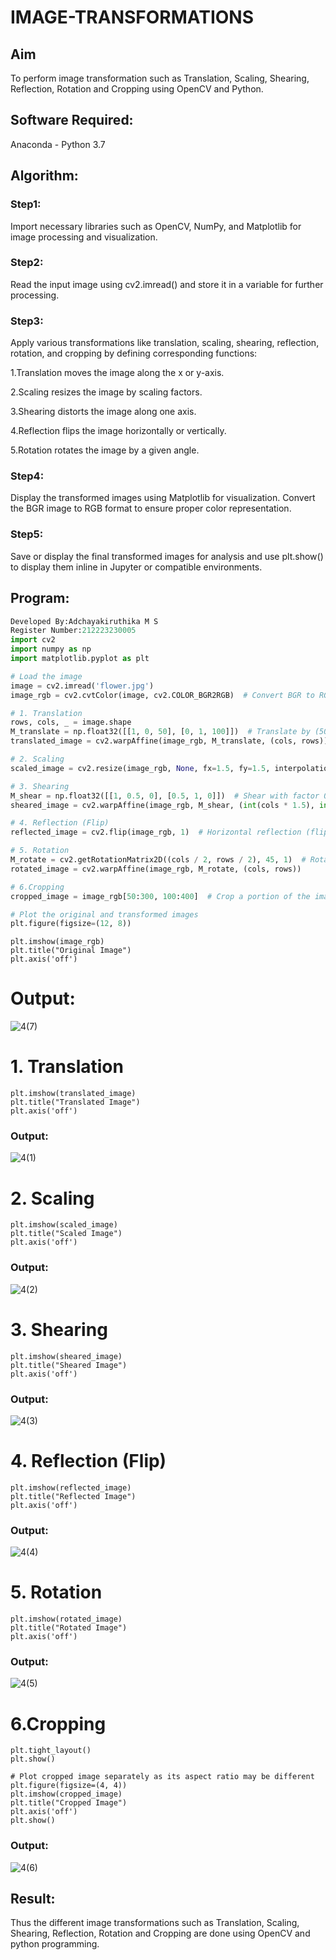 # IMAGE-TRANSFORMATIONS

## Aim
To perform image transformation such as Translation, Scaling, Shearing, Reflection, Rotation and Cropping using OpenCV and Python.

## Software Required:
Anaconda - Python 3.7

## Algorithm:
### Step1:
Import necessary libraries such as OpenCV, NumPy, and Matplotlib for image processing and visualization.

### Step2:
Read the input image using cv2.imread() and store it in a variable for further processing.

### Step3:
Apply various transformations like translation, scaling, shearing, reflection, rotation, and cropping by defining corresponding functions:

1.Translation moves the image along the x or y-axis.

2.Scaling resizes the image by scaling factors.

3.Shearing distorts the image along one axis.

4.Reflection flips the image horizontally or vertically.

5.Rotation rotates the image by a given angle.

### Step4:
Display the transformed images using Matplotlib for visualization. Convert the BGR image to RGB format to ensure proper color representation.

### Step5:
Save or display the final transformed images for analysis and use plt.show() to display them inline in Jupyter or compatible environments.

## Program:
```python
Developed By:Adchayakiruthika M S
Register Number:212223230005
import cv2
import numpy as np
import matplotlib.pyplot as plt

# Load the image
image = cv2.imread('flower.jpg')
image_rgb = cv2.cvtColor(image, cv2.COLOR_BGR2RGB)  # Convert BGR to RGB for Matplotlib

# 1. Translation
rows, cols, _ = image.shape
M_translate = np.float32([[1, 0, 50], [0, 1, 100]])  # Translate by (50, 100) pixels
translated_image = cv2.warpAffine(image_rgb, M_translate, (cols, rows))

# 2. Scaling
scaled_image = cv2.resize(image_rgb, None, fx=1.5, fy=1.5, interpolation=cv2.INTER_LINEAR)  # Scale by 1.5x

# 3. Shearing
M_shear = np.float32([[1, 0.5, 0], [0.5, 1, 0]])  # Shear with factor 0.5
sheared_image = cv2.warpAffine(image_rgb, M_shear, (int(cols * 1.5), int(rows * 1.5)))

# 4. Reflection (Flip)
reflected_image = cv2.flip(image_rgb, 1)  # Horizontal reflection (flip along y-axis)

# 5. Rotation
M_rotate = cv2.getRotationMatrix2D((cols / 2, rows / 2), 45, 1)  # Rotate by 45 degrees
rotated_image = cv2.warpAffine(image_rgb, M_rotate, (cols, rows))

# 6.Cropping
cropped_image = image_rgb[50:300, 100:400]  # Crop a portion of the image

# Plot the original and transformed images
plt.figure(figsize=(12, 8))
```
```
plt.imshow(image_rgb)
plt.title("Original Image")
plt.axis('off')
```
# Output:
![4(7)](https://github.com/user-attachments/assets/d43d12b1-f6c1-4539-9e3b-2a0b4803560e)
# 1. Translation
```
plt.imshow(translated_image)
plt.title("Translated Image")
plt.axis('off')
```
### Output:
![4(1)](https://github.com/user-attachments/assets/8950440f-6641-45ef-8795-311b16c96ade)
# 2. Scaling
```
plt.imshow(scaled_image)
plt.title("Scaled Image")
plt.axis('off')
```
### Output:
![4(2)](https://github.com/user-attachments/assets/4f093ce8-6035-4e75-95d7-09d01e84bd09)
# 3. Shearing
```
plt.imshow(sheared_image)
plt.title("Sheared Image")
plt.axis('off')
```
### Output:
![4(3)](https://github.com/user-attachments/assets/7280ec4d-30f1-4f8b-bd54-6052e26bd5ce)
# 4. Reflection (Flip)
```
plt.imshow(reflected_image)
plt.title("Reflected Image")
plt.axis('off')
```
### Output:
![4(4)](https://github.com/user-attachments/assets/d6cd14c6-922d-4173-a5e0-574a5311770c)
# 5. Rotation
```
plt.imshow(rotated_image)
plt.title("Rotated Image")
plt.axis('off')
```
### Output:
![4(5)](https://github.com/user-attachments/assets/43bdafba-d400-413d-8cd3-f2da70d79e54)
# 6.Cropping
```
plt.tight_layout()
plt.show()

# Plot cropped image separately as its aspect ratio may be different
plt.figure(figsize=(4, 4))
plt.imshow(cropped_image)
plt.title("Cropped Image")
plt.axis('off')
plt.show()
```
### Output:
![4(6)](https://github.com/user-attachments/assets/cd85b5d6-1919-466c-979e-6d461dca057c)

## Result: 

Thus the different image transformations such as Translation, Scaling, Shearing, Reflection, Rotation and Cropping are done using OpenCV and python programming.
